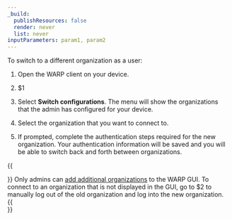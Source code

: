 ```yaml
---
_build:
  publishResources: false
  render: never
  list: never
inputParameters: param1, param2
---
```


To switch to a different organization as a user:

1. Open the WARP client on your device.

2. $1

3. Select **Switch configurations**. The menu will show the organizations that the admin has configured for your device.

4. Select the organization that you want to connect to.

5. If prompted, complete the authentication steps required for the new organization. Your authentication information will be saved and you will be able to switch back and forth between organizations.

{{<Aside type="note">}}
Only admins can [add additional organizations](#mdm-file-format) to the WARP GUI. To connect to an organization that is not displayed in the GUI, go to $2 to manually log out of the old organization and log into the new organization.
{{</Aside>}}